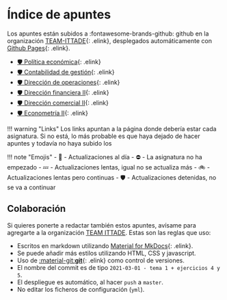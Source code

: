 # Índice de apuntes

Los apuntes están subidos a :fontawesome-brands-github: github en la organización [TEAM-ITTADE](https://github.com/team-ittade){: .elink}, desplegados automáticamente con [Github Pages](https://pages.github.com/){: .elink}.

- [🛡️ Política económica](/pol/){: .elink}
- [🛡️ Contabilidad de gestión](/gest/){: .elink}
- [🛡️ Dirección de operaciones](/dop/){: .elink}
- [🛡️ Dirección financiera II](/dfin2/){: .elink}
- [🛡️ Dirección comercial II](/dcom2/){: .elink}
- [🛡️ Econometría II](/ecnm2/){: .elink}

!!! warning "Links"
    Los links apuntan a la página donde debería estar cada asignatura. Si no está, lo más probable es que haya dejado de hacer apuntes y todavía no haya subido los

!!! note "Emojis"
    - 🚀 - Actualizaciones al día
    - ⛔ - La asignatura no ha empezado
    - 💤 - Actualizaciones lentas, igual no se actualiza más
    - 🚲 - Actualizaciones lentas pero continuas
    - 🛡️ - Actualizaciones detenidas, no se va a continuar

## Colaboración

Si quieres ponerte a redactar también estos apuntes, avísame para agregarte a la organización [TEAM ITTADE](https://github.com/team-ittade). Estas son las reglas que uso:

- Escritos en markdown utilizando [Material for MkDocs](https://squidfunk.github.io/mkdocs-material/reference/abbreviations/){: .elink}.
- Se puede añadir más estilos utilizando HTML, CSS y javascript.
- Uso de [:material-git:**git**](https://git-scm.com/){: .elink} como control de versiones.
- El nombre del commit es de tipo `2021-03-01 - tema 1 + ejercicios 4 y 5`.
- El despliegue es automático, al hacer `push` a `master`.
- No editar los ficheros de configuración (`yml`).
